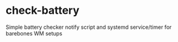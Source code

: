 # check-battery
Simple battery checker notify script and systemd service/timer for barebones WM setups
